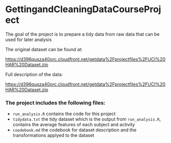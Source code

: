 # GettingandCleaningDataCourseProject

The goal of the project is to prepare a tidy data from raw data that can be used for later analysis

The original dataset can be found at:

https://d396qusza40orc.cloudfront.net/getdata%2Fprojectfiles%2FUCI%20HAR%20Dataset.zip

Full description of the data:

https://d396qusza40orc.cloudfront.net/getdata%2Fprojectfiles%2FUCI%20HAR%20Dataset.zip

### The project includes the following files:

* `run_analysis.R` contains the code for this project
* `tidydata.txt` the tidy dataset which is the output from `run_analysis.R`, contains the average features of each subject and activity
* `coodebook.md` the codebook for dataset description and the transformations applyed to the dataset
